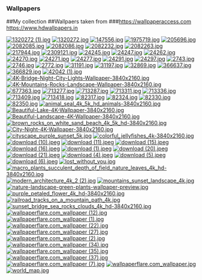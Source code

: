 ### Wallpapers
##My collection
##Wallpaers taken from
###https://wallpaperaccess.com
https://www.hdwallpapers.in

[![1320272 (1).jpg](https://raw.githubusercontent.com/itachi1621/Wallpapers/master/thumbnails/1320272%20(1).jpg)](https://raw.githubusercontent.com/itachi1621/Wallpapers/master/wallpaper/1320272%20(1).jpg)
[![1320272.jpg](https://raw.githubusercontent.com/itachi1621/Wallpapers/master/thumbnails/1320272.jpg)](https://raw.githubusercontent.com/itachi1621/Wallpapers/master/wallpaper/1320272.jpg)
[![147556.jpg](https://raw.githubusercontent.com/itachi1621/Wallpapers/master/thumbnails/147556.jpg)](https://raw.githubusercontent.com/itachi1621/Wallpapers/master/wallpaper/147556.jpg)
[![1975719.jpg](https://raw.githubusercontent.com/itachi1621/Wallpapers/master/thumbnails/1975719.jpg)](https://raw.githubusercontent.com/itachi1621/Wallpapers/master/wallpaper/1975719.jpg)
[![205696.jpg](https://raw.githubusercontent.com/itachi1621/Wallpapers/master/thumbnails/205696.jpg)](https://raw.githubusercontent.com/itachi1621/Wallpapers/master/wallpaper/205696.jpg)
[![2082085.jpg](https://raw.githubusercontent.com/itachi1621/Wallpapers/master/thumbnails/2082085.jpg)](https://raw.githubusercontent.com/itachi1621/Wallpapers/master/wallpaper/2082085.jpg)
[![2082086.jpg](https://raw.githubusercontent.com/itachi1621/Wallpapers/master/thumbnails/2082086.jpg)](https://raw.githubusercontent.com/itachi1621/Wallpapers/master/wallpaper/2082086.jpg)
[![2082232.jpg](https://raw.githubusercontent.com/itachi1621/Wallpapers/master/thumbnails/2082232.jpg)](https://raw.githubusercontent.com/itachi1621/Wallpapers/master/wallpaper/2082232.jpg)
[![2082263.jpg](https://raw.githubusercontent.com/itachi1621/Wallpapers/master/thumbnails/2082263.jpg)](https://raw.githubusercontent.com/itachi1621/Wallpapers/master/wallpaper/2082263.jpg)
[![217944.jpg](https://raw.githubusercontent.com/itachi1621/Wallpapers/master/thumbnails/217944.jpg)](https://raw.githubusercontent.com/itachi1621/Wallpapers/master/wallpaper/217944.jpg)
[![2309121.jpg](https://raw.githubusercontent.com/itachi1621/Wallpapers/master/thumbnails/2309121.jpg)](https://raw.githubusercontent.com/itachi1621/Wallpapers/master/wallpaper/2309121.jpg)
[![24245.jpg](https://raw.githubusercontent.com/itachi1621/Wallpapers/master/thumbnails/24245.jpg)](https://raw.githubusercontent.com/itachi1621/Wallpapers/master/wallpaper/24245.jpg)
[![24247.jpg](https://raw.githubusercontent.com/itachi1621/Wallpapers/master/thumbnails/24247.jpg)](https://raw.githubusercontent.com/itachi1621/Wallpapers/master/wallpaper/24247.jpg)
[![24262.jpg](https://raw.githubusercontent.com/itachi1621/Wallpapers/master/thumbnails/24262.jpg)](https://raw.githubusercontent.com/itachi1621/Wallpapers/master/wallpaper/24262.jpg)
[![24270.jpg](https://raw.githubusercontent.com/itachi1621/Wallpapers/master/thumbnails/24270.jpg)](https://raw.githubusercontent.com/itachi1621/Wallpapers/master/wallpaper/24270.jpg)
[![24271.jpg](https://raw.githubusercontent.com/itachi1621/Wallpapers/master/thumbnails/24271.jpg)](https://raw.githubusercontent.com/itachi1621/Wallpapers/master/wallpaper/24271.jpg)
[![24277.jpg](https://raw.githubusercontent.com/itachi1621/Wallpapers/master/thumbnails/24277.jpg)](https://raw.githubusercontent.com/itachi1621/Wallpapers/master/wallpaper/24277.jpg)
[![24291.jpg](https://raw.githubusercontent.com/itachi1621/Wallpapers/master/thumbnails/24291.jpg)](https://raw.githubusercontent.com/itachi1621/Wallpapers/master/wallpaper/24291.jpg)
[![24297.jpg](https://raw.githubusercontent.com/itachi1621/Wallpapers/master/thumbnails/24297.jpg)](https://raw.githubusercontent.com/itachi1621/Wallpapers/master/wallpaper/24297.jpg)
[![2743.jpg](https://raw.githubusercontent.com/itachi1621/Wallpapers/master/thumbnails/2743.jpg)](https://raw.githubusercontent.com/itachi1621/Wallpapers/master/wallpaper/2743.jpg)
[![2746.jpg](https://raw.githubusercontent.com/itachi1621/Wallpapers/master/thumbnails/2746.jpg)](https://raw.githubusercontent.com/itachi1621/Wallpapers/master/wallpaper/2746.jpg)
[![2772.jpg](https://raw.githubusercontent.com/itachi1621/Wallpapers/master/thumbnails/2772.jpg)](https://raw.githubusercontent.com/itachi1621/Wallpapers/master/wallpaper/2772.jpg)
[![31191.jpg](https://raw.githubusercontent.com/itachi1621/Wallpapers/master/thumbnails/31191.jpg)](https://raw.githubusercontent.com/itachi1621/Wallpapers/master/wallpaper/31191.jpg)
[![31197.jpg](https://raw.githubusercontent.com/itachi1621/Wallpapers/master/thumbnails/31197.jpg)](https://raw.githubusercontent.com/itachi1621/Wallpapers/master/wallpaper/31197.jpg)
[![32869.jpg](https://raw.githubusercontent.com/itachi1621/Wallpapers/master/thumbnails/32869.jpg)](https://raw.githubusercontent.com/itachi1621/Wallpapers/master/wallpaper/32869.jpg)
[![366637.jpg](https://raw.githubusercontent.com/itachi1621/Wallpapers/master/thumbnails/366637.jpg)](https://raw.githubusercontent.com/itachi1621/Wallpapers/master/wallpaper/366637.jpg)
[![366829.jpg](https://raw.githubusercontent.com/itachi1621/Wallpapers/master/thumbnails/366829.jpg)](https://raw.githubusercontent.com/itachi1621/Wallpapers/master/wallpaper/366829.jpg)
[![42042 (1).jpg](https://raw.githubusercontent.com/itachi1621/Wallpapers/master/thumbnails/42042%20(1).jpg)](https://raw.githubusercontent.com/itachi1621/Wallpapers/master/wallpaper/42042%20(1).jpg)
[![4K-Bridge-Night-City-Lights-Wallpaper-3840x2160.jpg](https://raw.githubusercontent.com/itachi1621/Wallpapers/master/thumbnails/4K-Bridge-Night-City-Lights-Wallpaper-3840x2160.jpg)](https://raw.githubusercontent.com/itachi1621/Wallpapers/master/wallpaper/4K-Bridge-Night-City-Lights-Wallpaper-3840x2160.jpg)
[![4K-Mountains-Rocks-Landscape-Wallpaper-3840x2160.jpg](https://raw.githubusercontent.com/itachi1621/Wallpapers/master/thumbnails/4K-Mountains-Rocks-Landscape-Wallpaper-3840x2160.jpg)](https://raw.githubusercontent.com/itachi1621/Wallpapers/master/wallpaper/4K-Mountains-Rocks-Landscape-Wallpaper-3840x2160.jpg)
[![677363.jpg](https://raw.githubusercontent.com/itachi1621/Wallpapers/master/thumbnails/677363.jpg)](https://raw.githubusercontent.com/itachi1621/Wallpapers/master/wallpaper/677363.jpg)
[![713277.jpg](https://raw.githubusercontent.com/itachi1621/Wallpapers/master/thumbnails/713277.jpg)](https://raw.githubusercontent.com/itachi1621/Wallpapers/master/wallpaper/713277.jpg)
[![713287.jpg](https://raw.githubusercontent.com/itachi1621/Wallpapers/master/thumbnails/713287.jpg)](https://raw.githubusercontent.com/itachi1621/Wallpapers/master/wallpaper/713287.jpg)
[![713311.jpg](https://raw.githubusercontent.com/itachi1621/Wallpapers/master/thumbnails/713311.jpg)](https://raw.githubusercontent.com/itachi1621/Wallpapers/master/wallpaper/713311.jpg)
[![713336.jpg](https://raw.githubusercontent.com/itachi1621/Wallpapers/master/thumbnails/713336.jpg)](https://raw.githubusercontent.com/itachi1621/Wallpapers/master/wallpaper/713336.jpg)
[![713409.jpg](https://raw.githubusercontent.com/itachi1621/Wallpapers/master/thumbnails/713409.jpg)](https://raw.githubusercontent.com/itachi1621/Wallpapers/master/wallpaper/713409.jpg)
[![713418.jpg](https://raw.githubusercontent.com/itachi1621/Wallpapers/master/thumbnails/713418.jpg)](https://raw.githubusercontent.com/itachi1621/Wallpapers/master/wallpaper/713418.jpg)
[![82317.jpg](https://raw.githubusercontent.com/itachi1621/Wallpapers/master/thumbnails/82317.jpg)](https://raw.githubusercontent.com/itachi1621/Wallpapers/master/wallpaper/82317.jpg)
[![82324.jpg](https://raw.githubusercontent.com/itachi1621/Wallpapers/master/thumbnails/82324.jpg)](https://raw.githubusercontent.com/itachi1621/Wallpapers/master/wallpaper/82324.jpg)
[![82330.jpg](https://raw.githubusercontent.com/itachi1621/Wallpapers/master/thumbnails/82330.jpg)](https://raw.githubusercontent.com/itachi1621/Wallpapers/master/wallpaper/82330.jpg)
[![82350.jpg](https://raw.githubusercontent.com/itachi1621/Wallpapers/master/thumbnails/82350.jpg)](https://raw.githubusercontent.com/itachi1621/Wallpapers/master/wallpaper/82350.jpg)
[![animal_seal_4k_5k_hd_animals-3840x2160.jpg](https://raw.githubusercontent.com/itachi1621/Wallpapers/master/thumbnails/animal_seal_4k_5k_hd_animals-3840x2160.jpg)](https://raw.githubusercontent.com/itachi1621/Wallpapers/master/wallpaper/animal_seal_4k_5k_hd_animals-3840x2160.jpg)
[![Beautiful-Lake-4K-Wallpaper-3840x2160.jpg](https://raw.githubusercontent.com/itachi1621/Wallpapers/master/thumbnails/Beautiful-Lake-4K-Wallpaper-3840x2160.jpg)](https://raw.githubusercontent.com/itachi1621/Wallpapers/master/wallpaper/Beautiful-Lake-4K-Wallpaper-3840x2160.jpg)
[![Beautiful-Landscape-4K-Wallpaper-3840x2160.jpg](https://raw.githubusercontent.com/itachi1621/Wallpapers/master/thumbnails/Beautiful-Landscape-4K-Wallpaper-3840x2160.jpg)](https://raw.githubusercontent.com/itachi1621/Wallpapers/master/wallpaper/Beautiful-Landscape-4K-Wallpaper-3840x2160.jpg)
[![brown_rocks_on_white_sand_beach_4k_5k_hd-3840x2160.jpg](https://raw.githubusercontent.com/itachi1621/Wallpapers/master/thumbnails/brown_rocks_on_white_sand_beach_4k_5k_hd-3840x2160.jpg)](https://raw.githubusercontent.com/itachi1621/Wallpapers/master/wallpaper/brown_rocks_on_white_sand_beach_4k_5k_hd-3840x2160.jpg)
[![City-Night-4K-Wallpaper-3840x2160.jpg](https://raw.githubusercontent.com/itachi1621/Wallpapers/master/thumbnails/City-Night-4K-Wallpaper-3840x2160.jpg)](https://raw.githubusercontent.com/itachi1621/Wallpapers/master/wallpaper/City-Night-4K-Wallpaper-3840x2160.jpg)
[![cityscape_purple_sunset_5k.jpg](https://raw.githubusercontent.com/itachi1621/Wallpapers/master/thumbnails/cityscape_purple_sunset_5k.jpg)](https://raw.githubusercontent.com/itachi1621/Wallpapers/master/wallpaper/cityscape_purple_sunset_5k.jpg)
[![colorful_jellyfishes_4k-3840x2160.jpg](https://raw.githubusercontent.com/itachi1621/Wallpapers/master/thumbnails/colorful_jellyfishes_4k-3840x2160.jpg)](https://raw.githubusercontent.com/itachi1621/Wallpapers/master/wallpaper/colorful_jellyfishes_4k-3840x2160.jpg)
[![download (10).jpeg](https://raw.githubusercontent.com/itachi1621/Wallpapers/master/thumbnails/download%20(10).jpeg)](https://raw.githubusercontent.com/itachi1621/Wallpapers/master/wallpaper/download%20(10).jpeg)
[![download (11).jpeg](https://raw.githubusercontent.com/itachi1621/Wallpapers/master/thumbnails/download%20(11).jpeg)](https://raw.githubusercontent.com/itachi1621/Wallpapers/master/wallpaper/download%20(11).jpeg)
[![download (15).jpeg](https://raw.githubusercontent.com/itachi1621/Wallpapers/master/thumbnails/download%20(15).jpeg)](https://raw.githubusercontent.com/itachi1621/Wallpapers/master/wallpaper/download%20(15).jpeg)
[![download (16).jpeg](https://raw.githubusercontent.com/itachi1621/Wallpapers/master/thumbnails/download%20(16).jpeg)](https://raw.githubusercontent.com/itachi1621/Wallpapers/master/wallpaper/download%20(16).jpeg)
[![download (1).jpeg](https://raw.githubusercontent.com/itachi1621/Wallpapers/master/thumbnails/download%20(1).jpeg)](https://raw.githubusercontent.com/itachi1621/Wallpapers/master/wallpaper/download%20(1).jpeg)
[![download (20).jpeg](https://raw.githubusercontent.com/itachi1621/Wallpapers/master/thumbnails/download%20(20).jpeg)](https://raw.githubusercontent.com/itachi1621/Wallpapers/master/wallpaper/download%20(20).jpeg)
[![download (21).jpeg](https://raw.githubusercontent.com/itachi1621/Wallpapers/master/thumbnails/download%20(21).jpeg)](https://raw.githubusercontent.com/itachi1621/Wallpapers/master/wallpaper/download%20(21).jpeg)
[![download (4).jpeg](https://raw.githubusercontent.com/itachi1621/Wallpapers/master/thumbnails/download%20(4).jpeg)](https://raw.githubusercontent.com/itachi1621/Wallpapers/master/wallpaper/download%20(4).jpeg)
[![download (5).jpeg](https://raw.githubusercontent.com/itachi1621/Wallpapers/master/thumbnails/download%20(5).jpeg)](https://raw.githubusercontent.com/itachi1621/Wallpapers/master/wallpaper/download%20(5).jpeg)
[![download (6).jpeg](https://raw.githubusercontent.com/itachi1621/Wallpapers/master/thumbnails/download%20(6).jpeg)](https://raw.githubusercontent.com/itachi1621/Wallpapers/master/wallpaper/download%20(6).jpeg)
[![lost_without_you.jpg](https://raw.githubusercontent.com/itachi1621/Wallpapers/master/thumbnails/lost_without_you.jpg)](https://raw.githubusercontent.com/itachi1621/Wallpapers/master/wallpaper/lost_without_you.jpg)
[![macro_plants_succulent_depth_of_field_nature_leaves_4k_hd-3840x2160.jpg](https://raw.githubusercontent.com/itachi1621/Wallpapers/master/thumbnails/macro_plants_succulent_depth_of_field_nature_leaves_4k_hd-3840x2160.jpg)](https://raw.githubusercontent.com/itachi1621/Wallpapers/master/wallpaper/macro_plants_succulent_depth_of_field_nature_leaves_4k_hd-3840x2160.jpg)
[![modern_architecture_4k_2 (2).jpg](https://raw.githubusercontent.com/itachi1621/Wallpapers/master/thumbnails/modern_architecture_4k_2%20(2).jpg)](https://raw.githubusercontent.com/itachi1621/Wallpapers/master/wallpaper/modern_architecture_4k_2%20(2).jpg)
[![mountains_sunset_landscape_4k.jpg](https://raw.githubusercontent.com/itachi1621/Wallpapers/master/thumbnails/mountains_sunset_landscape_4k.jpg)](https://raw.githubusercontent.com/itachi1621/Wallpapers/master/wallpaper/mountains_sunset_landscape_4k.jpg)
[![nature-landscape-green-plants-wallpaper-preview.jpg](https://raw.githubusercontent.com/itachi1621/Wallpapers/master/thumbnails/nature-landscape-green-plants-wallpaper-preview.jpg)](https://raw.githubusercontent.com/itachi1621/Wallpapers/master/wallpaper/nature-landscape-green-plants-wallpaper-preview.jpg)
[![purple_petaled_flower_4k_hd-3840x2160.jpg](https://raw.githubusercontent.com/itachi1621/Wallpapers/master/thumbnails/purple_petaled_flower_4k_hd-3840x2160.jpg)](https://raw.githubusercontent.com/itachi1621/Wallpapers/master/wallpaper/purple_petaled_flower_4k_hd-3840x2160.jpg)
[![railroad_tracks_on_a_mountain_path_4k.jpg](https://raw.githubusercontent.com/itachi1621/Wallpapers/master/thumbnails/railroad_tracks_on_a_mountain_path_4k.jpg)](https://raw.githubusercontent.com/itachi1621/Wallpapers/master/wallpaper/railroad_tracks_on_a_mountain_path_4k.jpg)
[![sunset_bridge_sea_rocks_clouds_4k_hd-3840x2160.jpg](https://raw.githubusercontent.com/itachi1621/Wallpapers/master/thumbnails/sunset_bridge_sea_rocks_clouds_4k_hd-3840x2160.jpg)](https://raw.githubusercontent.com/itachi1621/Wallpapers/master/wallpaper/sunset_bridge_sea_rocks_clouds_4k_hd-3840x2160.jpg)
[![wallpaperflare.com_wallpaper (12).jpg](https://raw.githubusercontent.com/itachi1621/Wallpapers/master/thumbnails/wallpaperflare.com_wallpaper%20(12).jpg)](https://raw.githubusercontent.com/itachi1621/Wallpapers/master/wallpaper/wallpaperflare.com_wallpaper%20(12).jpg)
[![wallpaperflare.com_wallpaper (1).jpg](https://raw.githubusercontent.com/itachi1621/Wallpapers/master/thumbnails/wallpaperflare.com_wallpaper%20(1).jpg)](https://raw.githubusercontent.com/itachi1621/Wallpapers/master/wallpaper/wallpaperflare.com_wallpaper%20(1).jpg)
[![wallpaperflare.com_wallpaper (22).jpg](https://raw.githubusercontent.com/itachi1621/Wallpapers/master/thumbnails/wallpaperflare.com_wallpaper%20(22).jpg)](https://raw.githubusercontent.com/itachi1621/Wallpapers/master/wallpaper/wallpaperflare.com_wallpaper%20(22).jpg)
[![wallpaperflare.com_wallpaper (27).jpg](https://raw.githubusercontent.com/itachi1621/Wallpapers/master/thumbnails/wallpaperflare.com_wallpaper%20(27).jpg)](https://raw.githubusercontent.com/itachi1621/Wallpapers/master/wallpaper/wallpaperflare.com_wallpaper%20(27).jpg)
[![wallpaperflare.com_wallpaper (2).jpg](https://raw.githubusercontent.com/itachi1621/Wallpapers/master/thumbnails/wallpaperflare.com_wallpaper%20(2).jpg)](https://raw.githubusercontent.com/itachi1621/Wallpapers/master/wallpaper/wallpaperflare.com_wallpaper%20(2).jpg)
[![wallpaperflare.com_wallpaper (34).jpg](https://raw.githubusercontent.com/itachi1621/Wallpapers/master/thumbnails/wallpaperflare.com_wallpaper%20(34).jpg)](https://raw.githubusercontent.com/itachi1621/Wallpapers/master/wallpaper/wallpaperflare.com_wallpaper%20(34).jpg)
[![wallpaperflare.com_wallpaper (35).jpg](https://raw.githubusercontent.com/itachi1621/Wallpapers/master/thumbnails/wallpaperflare.com_wallpaper%20(35).jpg)](https://raw.githubusercontent.com/itachi1621/Wallpapers/master/wallpaper/wallpaperflare.com_wallpaper%20(35).jpg)
[![wallpaperflare.com_wallpaper (37).jpg](https://raw.githubusercontent.com/itachi1621/Wallpapers/master/thumbnails/wallpaperflare.com_wallpaper%20(37).jpg)](https://raw.githubusercontent.com/itachi1621/Wallpapers/master/wallpaper/wallpaperflare.com_wallpaper%20(37).jpg)
[![wallpaperflare.com_wallpaper (7).jpg](https://raw.githubusercontent.com/itachi1621/Wallpapers/master/thumbnails/wallpaperflare.com_wallpaper%20(7).jpg)](https://raw.githubusercontent.com/itachi1621/Wallpapers/master/wallpaper/wallpaperflare.com_wallpaper%20(7).jpg)
[![wallpaperflare.com_wallpaper.jpg](https://raw.githubusercontent.com/itachi1621/Wallpapers/master/thumbnails/wallpaperflare.com_wallpaper.jpg)](https://raw.githubusercontent.com/itachi1621/Wallpapers/master/wallpaper/wallpaperflare.com_wallpaper.jpg)
[![world_map.jpg](https://raw.githubusercontent.com/itachi1621/Wallpapers/master/thumbnails/world_map.jpg)](https://raw.githubusercontent.com/itachi1621/Wallpapers/master/wallpaper/world_map.jpg)
